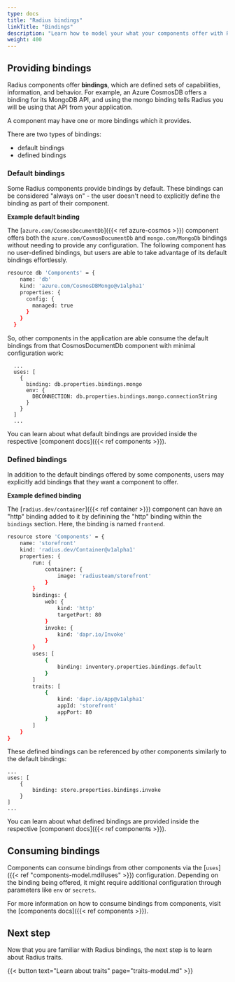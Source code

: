 ```yaml
---
type: docs
title: "Radius bindings"
linkTitle: "Bindings"
description: "Learn how to model your what your components offer with Radius bindings."
weight: 400
---
```


## Providing bindings

Radius components offer **bindings**, which are defined sets of capabilities, information, and behavior. For example, an Azure CosmosDB offers a binding for its MongoDB API, and using the mongo binding tells Radius you will be using that API from your application.

A component may have one or more bindings which it provides. 

There are two types of bindings: 
- default bindings
- defined bindings 

### Default bindings

Some Radius components provide bindings by default. These bindings can be considered "always on" - the user doesn't need to explicitly define the binding as part of their component. 


**Example default binding**  

The [`azure.com/CosmosDocumentDb`]({{< ref azure-cosmos >}}) component offers both the `azure.com/CosmosDocumentDb` and `mongo.com/MongoDb` bindings without needing to provide any configuration. The following component has no user-defined bindings, but users are able to take advantage of its default bindings effortlessly.   

```sh
resource db 'Components' = {
    name: 'db'
    kind: 'azure.com/CosmosDBMongo@v1alpha1'
    properties: {
      config: {
        managed: true
      }
    }
  }
```

So, other components in the application are able consume the default bindings from that CosmosDocumentDb component with minimal configuration work:

```
  ... 
  uses: [
    {
      binding: db.properties.bindings.mongo
      env: {
        DBCONNECTION: db.properties.bindings.mongo.connectionString
      }
    }
  ]
  ...
```


You can learn about what default bindings are provided inside the respective [component docs]({{< ref components >}}).

### Defined bindings

In addition to the default bindings offered by some components, users may explicitly add bindings that they want a component to offer. 

**Example defined binding**  

The [`radius.dev/container`]({{< ref container >}}) component can have an "http" binding added to it by definining the "http" binding within the `bindings` section. Here, the binding is named `frontend`.

```sh
resource store 'Components' = {
    name: 'storefront'
    kind: 'radius.dev/Container@v1alpha1'
    properties: {
        run: {
            container: {
                image: 'radiusteam/storefront'
            }
        }
        bindings: {
            web: {
                kind: 'http'
                targetPort: 80
            }
            invoke: {
                kind: 'dapr.io/Invoke'
            }
        }
        uses: [
            {
                binding: inventory.properties.bindings.default
            }
        ]
        traits: [
            {
                kind: 'dapr.io/App@v1alpha1'
                appId: 'storefront'
                appPort: 80
            }
        ]
    }
}
```

These defined bindings can be referenced by other components similarly to the default bindings: 
```
...
uses: [
    {
        binding: store.properties.bindings.invoke
    }
]
...
```


You can learn about what defined bindings are provided inside the respective [component docs]({{< ref components >}}).

## Consuming bindings

Components can consume bindings from other components via the [`uses`]({{< ref "components-model.md#uses" >}}) configuration. Depending on the binding being offered, it might require additional configuration through parameters like `env` or `secrets`.

For more information on how to consume bindings from components, visit the [components docs]({{< ref components >}}).

## Next step

Now that you are familiar with Radius bindings, the next step is to learn about Radius traits.

{{< button text="Learn about traits" page="traits-model.md" >}}
